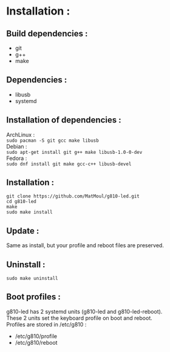 # Installation :</br>

## Build dependencies :</br>
* git
* g++
* make

## Dependencies :</br>
* libusb
* systemd

## Installation of dependencies :</br>
ArchLinux :</br>
`sudo pacman -S git gcc make libusb`</br>
Debian :</br>
`sudo apt-get install git g++ make libusb-1.0-0-dev`</br>
Fedora :</br>
`sudo dnf install git make gcc-c++ libusb-devel`</br>

## Installation :</br>
`git clone https://github.com/MatMoul/g810-led.git`</br>
`cd g810-led`</br>
`make`</br>
`sudo make install`</br>

## Update :</br>
Same as install, but your profile and reboot files are preserved.</br>

## Uninstall :</br>
`sudo make uninstall`</br>

## Boot profiles :</br>
g810-led has 2 systemd units (g810-led and g810-led-reboot).</br>
These 2 units set the keyboard profile on boot and reboot.</br>
Profiles are stored in /etc/g810 :</br>
* /etc/g810/profile
* /etc/g810/reboot
